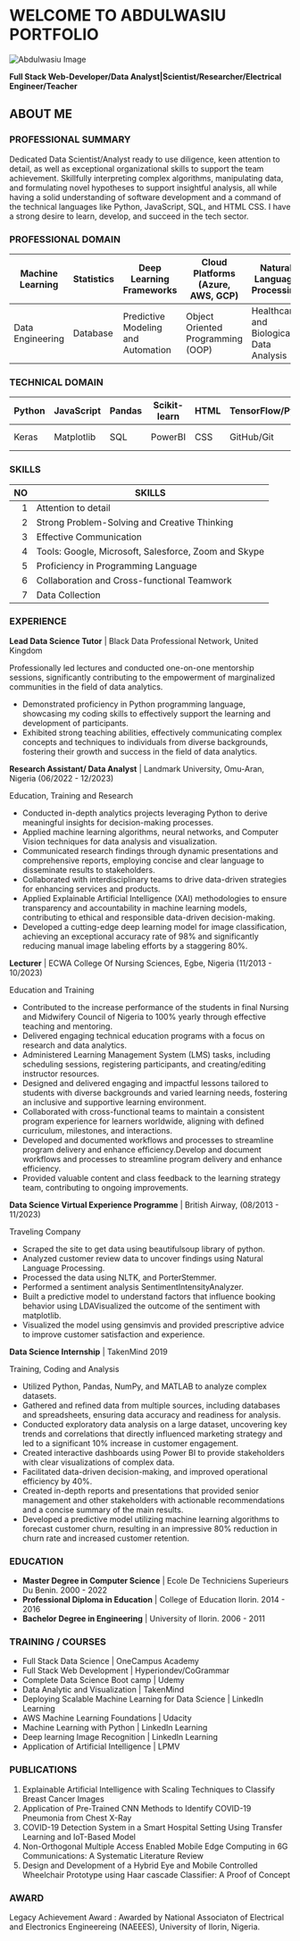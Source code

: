 # WELCOME TO ABDULWASIU PORTFOLIO
<picture>
  <source media="(prefers-color-scheme: dark)" srcset="https://scontent.fman7-1.fna.fbcdn.net/v/t39.30808-6/434736837_7738156989541902_6240933541467023142_n.jpg?stp=cp6_dst-jpg&_nc_cat=106&ccb=1-7&_nc_sid=5f2048&_nc_ohc=DiMHa_JvEhQAX9uP1Qv&_nc_ht=scontent.fman7-1.fna&oh=00_AfBFgRz8Bfj--zZ3T217N2UOM5o9fs0L93fLSwFNmdMGQA&oe=6610419E">
  <source media="(prefers-color-scheme: light)" srcset="https://scontent.fman7-1.fna.fbcdn.net/v/t39.30808-6/434736837_7738156989541902_6240933541467023142_n.jpg?stp=cp6_dst-jpg&_nc_cat=106&ccb=1-7&_nc_sid=5f2048&_nc_ohc=DiMHa_JvEhQAX9uP1Qv&_nc_ht=scontent.fman7-1.fna&oh=00_AfBFgRz8Bfj--zZ3T217N2UOM5o9fs0L93fLSwFNmdMGQA&oe=6610419E">
  <img alt="Abdulwasiu Image" src="https://scontent.fman7-1.fna.fbcdn.net/v/t39.30808-6/434736837_7738156989541902_6240933541467023142_n.jpg?stp=cp6_dst-jpg&_nc_cat=106&ccb=1-7&_nc_sid=5f2048&_nc_ohc=DiMHa_JvEhQAX9uP1Qv&_nc_ht=scontent.fman7-1.fna&oh=00_AfBFgRz8Bfj--zZ3T217N2UOM5o9fs0L93fLSwFNmdMGQA&oe=6610419E">
</picture>

**Full Stack Web-Developer/Data Analyst|Scientist/Researcher/Electrical Engineer/Teacher**

## ABOUT ME

### PROFESSIONAL SUMMARY

Dedicated Data Scientist/Analyst ready to use diligence, keen attention to detail, as well as exceptional organizational skills to support the team achievement. Skillfully interpreting complex algorithms, manipulating data, and formulating novel hypotheses to support insightful analysis, all while having a solid understanding of software development and a command of the technical languages like Python, JavaScript, SQL, and HTML CSS. I have a strong desire to learn, develop, and succeed in the tech sector. 

### PROFESSIONAL DOMAIN

| Machine Learning | Statistics | Deep Learning Frameworks           | Cloud Platforms (Azure, AWS, GCP) | Natural Language Processing             | Bioinformatics | 
|------------------|----------- |------------------------------------|-----------------------------------|-----------------------------------------|----------------|
|Data Engineering  | Database   | Predictive Modeling and Automation | Object Oriented Programming (OOP) | Healthcare and Biological Data Analysis | Geospatial     |


### TECHNICAL DOMAIN
| Python | JavaScript | Pandas  | Scikit-learn    | HTML | TensorFlow/Pytorch | PySpark | NLP/Spacy | Seaborn   | Tableau   |
|--------|------------|---------|-----------------|------|--------------------|---------|-----------|-----------|-----------|
|  Keras | Matplotlib | SQL     | PowerBI         | CSS  |  GitHub/Git        | React   | MongoDB   | MS-FABRIC | EXCEL     |


### SKILLS
| NO   | SKILLS                                                |
|-----:|-------------------------------------------------------|
|     1| Attention to detail                                   |
|     2| Strong Problem-Solving and Creative Thinking          |
|     3| Effective Communication                               |
|     4| Tools: Google, Microsoft, Salesforce, Zoom and Skype  |
|     5| Proficiency in Programming Language                   |
|     6| Collaboration and Cross-functional Teamwork           |
|     7| Data Collection                                       |



### EXPERIENCE

**Lead Data Science Tutor** |
 Black Data Professional Network,
 United Kingdom

Professionally led lectures and conducted one-on-one mentorship sessions, significantly contributing to the empowerment of marginalized communities in the field of data analytics.
* Demonstrated proficiency in Python programming language, showcasing my coding skills to effectively support the learning and development of participants.
* Exhibited strong teaching abilities, effectively communicating complex concepts and techniques to individuals from diverse backgrounds, fostering their growth and success in the field of data analytics.

**Research Assistant/ Data Analyst** |
Landmark University,
Omu-Aran, Nigeria
(06/2022 - 12/2023)

Education, Training and Research
* Conducted in-depth analytics projects leveraging Python to derive meaningful insights for decision-making processes.
* Applied machine learning algorithms, neural networks, and Computer Vision techniques for data analysis and visualization.
* Communicated research findings through dynamic presentations and comprehensive reports, employing concise and clear language to disseminate results to stakeholders.
* Collaborated with interdisciplinary teams to drive data-driven strategies for enhancing services and products.
* Applied Explainable Artificial Intelligence (XAI) methodologies to ensure transparency and accountability in machine learning models, contributing to ethical and responsible data-driven decision-making.
* Developed a cutting-edge deep learning model for image classification, achieving an exceptional accuracy rate of 98% and significantly reducing manual image labeling efforts by a staggering 80%.

**Lecturer** |
ECWA College Of Nursing Sciences,
Egbe, Nigeria
(11/2013 - 10/2023)

Education and Training
* Contributed to the increase performance of the students in final Nursing and Midwifery Council of Nigeria to 100% yearly through effective teaching and mentoring.
* Delivered engaging technical education programs with a focus on research and data analytics.
* Administered Learning Management System (LMS) tasks, including scheduling sessions, registering participants, and creating/editing instructor resources.
* Designed and delivered engaging and impactful lessons tailored to students with diverse backgrounds and varied learning needs, fostering an inclusive and supportive learning environment.
* Collaborated with cross-functional teams to maintain a consistent program experience for learners worldwide, aligning with defined curriculum, milestones, and interactions.
* Developed and documented workflows and processes to streamline program delivery and enhance efficiency.Develop and document workflows and processes to streamline program delivery and enhance efficiency.
* Provided valuable content and class feedback to the learning strategy team, contributing to ongoing improvements.

**Data Science Virtual Experience Programme** |
British Airway,
(08/2013 - 11/2023)

Traveling Company
* Scraped the site to get data using beautifulsoup library of python.
* Analyzed customer review data to uncover findings using Natural Language Processing.
* Processed the data using NLTK, and PorterStemmer.
* Performed a sentiment analysis SentimentIntensityAnalyzer.
* Built a predictive model to understand factors that influence booking behavior using LDAVisualized the outcome of the sentiment with matplotlib.
* Visualized the model using gensimvis and provided prescriptive advice to improve customer satisfaction and experience. 

**Data Science Internship** |
TakenMind 2019

Training, Coding and Analysis
* Utilized Python, Pandas, NumPy, and MATLAB to analyze complex datasets.
* Gathered and refined data from multiple sources, including databases and spreadsheets, ensuring data accuracy and readiness for analysis.
* Conducted exploratory data analysis on a large dataset, uncovering key trends and correlations that directly influenced marketing strategy and led to a significant 10% increase in customer engagement.
* Created interactive dashboards using Power BI to provide stakeholders with clear visualizations of complex data.
* Facilitated data-driven decision-making, and improved operational efficiency by 40%.
* Created in-depth reports and presentations that provided senior management and other stakeholders with actionable recommendations and a concise summary of the main results.
* Developed a predictive model utilizing machine learning algorithms to forecast customer churn, resulting in an impressive 80% reduction in churn rate and increased customer retention.

### EDUCATION
* **Master Degree in Computer Science** | Ecole De Techniciens Superieurs Du Benin.      2000 - 2022
* **Professional Diploma in Education** | College of Education Ilorin.                   2014 - 2016
* **Bachelor Degree in Engineering**    | University of Ilorin.                          2006 - 2011

### TRAINING / COURSES

* Full Stack Data Science                              | OneCampus Academy
* Full Stack Web Development                           | Hyperiondev/CoGrammar
* Complete Data Science Boot camp                      | Udemy
* Data Analytic and Visualization                      | TakenMind
* Deploying Scalable Machine Learning for Data Science | LinkedIn Learning
* AWS Machine Learning Foundations                     | Udacity
* Machine Learning with Python                         | LinkedIn Learning
* Deep learning Image Recognition                      | LinkedIn Learning
* Application of Artificial Intelligence               | LPMV

### PUBLICATIONS

1. Explainable Artificial Intelligence with Scaling Techniques to Classify Breast Cancer Images
2. Application of Pre-Trained CNN Methods to Identify COVID-19 Pneumonia from Chest X-Ray
3. COVID-19 Detection System in a Smart Hospital Setting Using Transfer Learning and IoT-Based Model
4. Non-Orthogonal Multiple Access Enabled Mobile Edge Computing in 6G Communications: A Systematic Literature Review
5. Design and Development of a Hybrid Eye and Mobile Controlled Wheelchair Prototype using Haar cascade Classifier: A Proof of Concept

### AWARD
Legacy Achievement Award : Awarded by National Associaton of Electrical and Electronics Engineereing (NAEEES), University of Ilorin, Nigeria.

